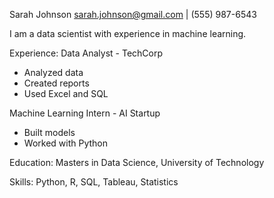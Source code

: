 Sarah Johnson
sarah.johnson@gmail.com | (555) 987-6543

I am a data scientist with experience in machine learning.

Experience:
Data Analyst - TechCorp
- Analyzed data
- Created reports
- Used Excel and SQL

Machine Learning Intern - AI Startup
- Built models
- Worked with Python

Education: 
Masters in Data Science, University of Technology

Skills: Python, R, SQL, Tableau, Statistics
